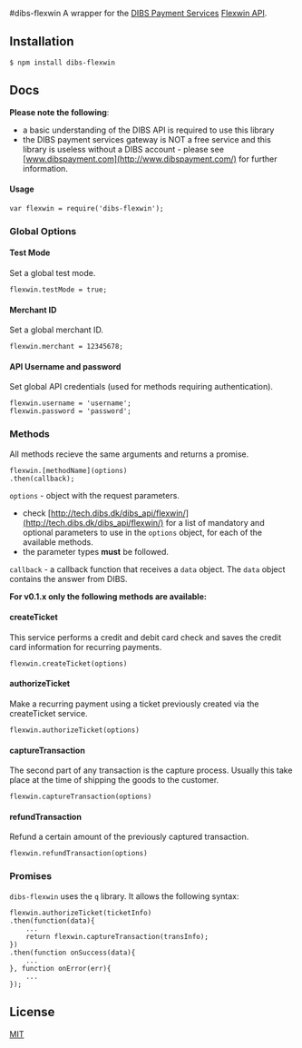 #dibs-flexwin
A wrapper for the [DIBS Payment Services](http://www.dibspayment.com/) [Flexwin API](http://tech.dibs.dk/dibs_api/flexwin/).

## Installation

```
$ npm install dibs-flexwin
```

## Docs

**Please note the following**:

 - a basic understanding of the DIBS API is required to use this library
 - the DIBS payment services gateway is NOT a free service and this library is useless
  without a DIBS account - please see [www.dibspayment.com](http://www.dibspayment.com/) for further information.

#### Usage

```
var flexwin = require('dibs-flexwin');
```

### Global Options

#### Test Mode
Set a global test mode.

```
flexwin.testMode = true;
```

#### Merchant ID
Set a global merchant ID.

```
flexwin.merchant = 12345678;
```


#### API Username and password
Set global API credentials (used for methods requiring authentication).

```
flexwin.username = 'username';
flexwin.password = 'password';
```

### Methods

All methods recieve the same arguments and returns a promise.

```
flexwin.[methodName](options)
.then(callback);
```

`options` - object with the request parameters.

 * check [http://tech.dibs.dk/dibs_api/flexwin/](http://tech.dibs.dk/dibs_api/flexwin/) for a list of mandatory and optional parameters to use in the `options` object, for each of the available methods.
 * the parameter types **must** be followed.

`callback` - a callback function that receives a `data` object. The `data` object contains the answer from DIBS.

**For v0.1.x only the following methods are available:**

#### createTicket
This service performs a credit and debit card check and saves the credit card information for recurring payments.

```
flexwin.createTicket(options)
```

#### authorizeTicket
Make a recurring payment using a ticket previously created via the createTicket service.

```
flexwin.authorizeTicket(options)
```

#### captureTransaction
The second part of any transaction is the capture process. Usually this take place at the time of shipping the goods to the customer.

```
flexwin.captureTransaction(options)
```

#### refundTransaction
Refund a certain amount of the previously captured transaction.

```
flexwin.refundTransaction(options)
```

### Promises
`dibs-flexwin` uses the `q` library. It allows the following syntax:

```
flexwin.authorizeTicket(ticketInfo)
.then(function(data){
	...
	return flexwin.captureTransaction(transInfo);
})
.then(function onSuccess(data){
	...
}, function onError(err){
	...
});
```
## License

[MIT](https://github.com/front/dibs/blob/master/LICENSE)
